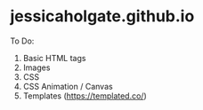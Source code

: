 # jessicaholgate.github.io

To Do:

1. Basic HTML tags
2. Images
3. CSS
4. CSS Animation / Canvas
5. Templates (https://templated.co/)